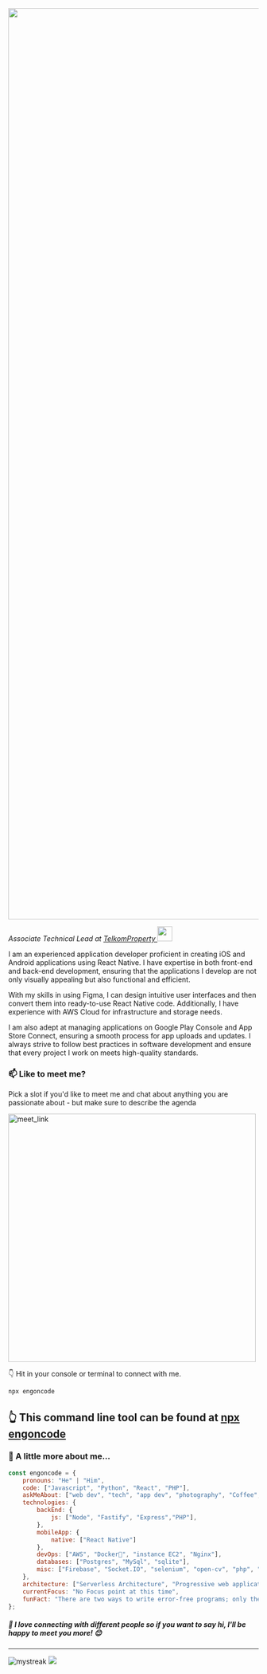 
<img src="https://i.ibb.co/qs0tBz8/Group-7.png" width="1828"> 
<p><em>Associate Technical Lead at <a href="https://www.telkomproperty.co.id/" target="_blank">TelkomProperty
</a><img src="https://media.giphy.com/media/WUlplcMpOCEmTGBtBW/giphy.gif" width="30"> 
</em></p>

I am an experienced application developer proficient in creating iOS and Android applications using React Native. I have expertise in both front-end and back-end development, ensuring that the applications I develop are not only visually appealing but also functional and efficient.

With my skills in using Figma, I can design intuitive user interfaces and then convert them into ready-to-use React Native code. Additionally, I have experience with AWS Cloud for infrastructure and storage needs.

I am also adept at managing applications on Google Play Console and App Store Connect, ensuring a smooth process for app uploads and updates. I always strive to follow best practices in software development and ensure that every project I work on meets high-quality standards.



### 📫 Like to meet me?

Pick a slot if you'd like to meet me and chat about anything you are passionate about - but make sure to describe the agenda

<a href="https://calendly.com/engoncode/30min" target="_blank"><img width="498" alt="meet_link" src="https://user-images.githubusercontent.com/15426564/144297439-f530f383-e73e-41e0-9914-a9b7d3f432e5.png"></a>

👇 Hit in your console or terminal to connect with me.

```bash
npx engoncode
```
**👆 This command line tool can be found at [npx engoncode](https://github.com/anmol098/npx_card)**
----------------------------------------------------------------------------------------------------------------------------------------------------------------------
###  A little more about me...  

```javascript
const engoncode = {
    pronouns: "He" | "Him",
    code: ["Javascript", "Python", "React", "PHP"],
    askMeAbout: ["web dev", "tech", "app dev", "photography", "Coffee", "Cyberpreneur"],
    technologies: {
        backEnd: {
            js: ["Node", "Fastify", "Express","PHP"],
        },
        mobileApp: {
            native: ["React Native"]
        },
        devOps: ["AWS", "Docker🐳", "instance EC2", "Nginx"],
        databases: ["Postgres", "MySql", "sqlite"],
        misc: ["Firebase", "Socket.IO", "selenium", "open-cv", "php", "SuiteApp"]
    },
    architecture: ["Serverless Architecture", "Progressive web applications", "Single page applications"],
    currentFocus: "No Focus point at this time",
    funFact: "There are two ways to write error-free programs; only the third one works"
};
```

<h5>🚀 <b>I love connecting with different people</b> so if you want to say <b>hi, I'll be happy to meet you more!</b> 😊</h5>
<hr>
<img src="https://github-readme-streak-stats.herokuapp.com/?user=jangandibantingg&theme=tokyonight" alt="mystreak"/>
<img src="https://github-profile-trophy.vercel.app/?username=jangandibantingg&theme=juicyfresh&no-bg=true" />
